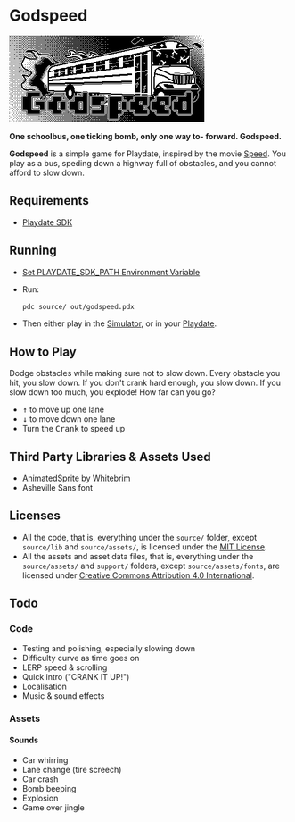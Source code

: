 
# Godspeed

![A schoolbus on fire, flying towards the screen](source/assets/images/meta/card.png "Godspeed")

**One schoolbus, one ticking bomb, only one way to- forward. Godspeed.**

**Godspeed** is a simple game for Playdate, inspired by the movie [Speed](https://www.imdb.com/title/tt0111257/?ref_=fn_al_tt_1). You play as a bus, speding down a highway full of obstacles, and you cannot afford to slow down.

## Requirements

* [Playdate SDK](https://play.date/dev/)
  
## Running

* [Set PLAYDATE_SDK_PATH Environment Variable](https://sdk.play.date/2.0.1/Inside%20Playdate.html#_set_playdate_sdk_path_environment_variable)
* Run:

  ```bash
  pdc source/ out/godspeed.pdx
  ```

* Then either play in the [Simulator](https://sdk.play.date/2.0.1/Inside%20Playdate.html#_running_your_game), or in your [Playdate](https://sdk.play.date/2.0.1/Inside%20Playdate.html#_running_your_game_on_playdate_hardware).

## How to Play

Dodge obstacles while making sure not to slow down. Every obstacle you hit, you slow down. If you don't crank hard enough, you slow down. If you slow down too much, you explode! How far can you go?

* <kbd>↑</kbd> to move up one lane
* <kbd>↓</kbd> to move down one lane
* Turn the <kbd>Crank</kbd> to speed up

## Third Party Libraries & Assets Used

* [AnimatedSprite](https://github.com/Whitebrim/AnimatedSprite) by [Whitebrim](https://github.com/Whitebrim)
* Asheville Sans font

## Licenses

* All the code, that is, everything under the `source/` folder, except `source/lib` and `source/assets/`, is licensed under the [MIT License](LICENSE).
* All the assets and asset data files, that is, everything under the `source/assets/` and `support/` folders, except `source/assets/fonts`, are licensed under [Creative Commons Attribution 4.0 International](https://creativecommons.org/licenses/by/4.0/).

## Todo

### Code

* Testing and polishing, especially slowing down
* Difficulty curve as time goes on
* LERP speed & scrolling
* Quick intro ("CRANK IT UP!")
* Localisation
* Music & sound effects

### Assets

#### Sounds

* Car whirring
* Lane change (tire screech)
* Car crash
* Bomb beeping
* Explosion
* Game over jingle